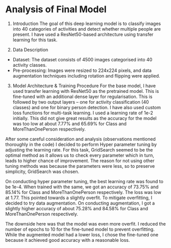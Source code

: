 # Analysis of Final Model

 1. Introduction
The goal of this deep learning model is to classify images into 40 categories of activities and detect whether multiple people are present. I have used a ResNet50-based architecture using transfer learning for this task.

 2. Data Description
- Dataset: The dataset consists of 4500 images categorised into 40 activity classes.
- Pre-processing: Images were resized to 224x224 pixels, and data augmentation techniques including rotation and flipping were applied.

 3. Model Architecture & Training Procedure
For the base model, I have used transfer learning with ResNet50 as the pretrained model. This is fine-tuned with an additional dense layer for regularisation. This is followed by two output layers – one for activity classification (40 classes) and one for binary person detection. I have also used custom loss functions for multi-task learning. I used a learning rate of 1e-2 initially. This did not give great results as the accuracy for the model was too low at about 7.77% and 65.69% for Class and MoreThanOnePerson respectively.

After some careful consideration and analysis (observations mentioned thoroughly in the code) I decided to perform Hyper parameter tuning by adjusting the learning rate. For this task, GridSearch seemed to be the optimal method as it allows us to check every parameter which in turn, leads to higher chance of improvement. The reason for not using other tuning methods was because the parameters were less, so to preserve simplicity, GridSearch was chosen.

On conducting hyper parameter tuning, the best learning rate was found to be 1e-4. When trained with the same, we got an accuracy of 73.75% and 85.14% for Class and MoreThanOnePerson respectively. The loss was low at 1.77. This pointed towards a slightly overfit. To mitigate overfitting, I decided to try data augmentation. On conducting augmentation, I got a slightly higher accuracy of about 75.28% and 84.58% for Class and MoreThanOnePerson respectively.

The downside here was that the model was even more overfit. I reduced the number of epochs to 10 for the fine-tuned model to prevent overfitting. While the augmented model had a lower loss, I chose the fine-tuned one because it achieved good accuracy with a reasonable loss.